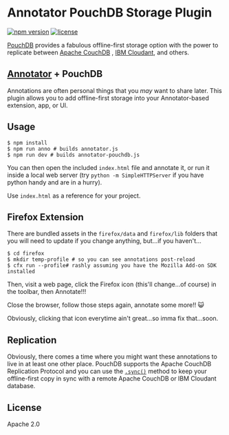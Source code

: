 # Annotator PouchDB Storage Plugin

[![npm version](https://img.shields.io/npm/v/annotator-pouchdb.svg)](https://www.npmjs.com/package/annotator-pouchdb)
[![license](https://img.shields.io/github/license/bigbluehat/annotator-pouchdb.svg)](http://www.apache.org/licenses/LICENSE-2.0)

[PouchDB](http://pouchdb.com/) provides a fabulous offline-first storage option
with the power to replicate between [Apache CouchDB](http://couchdb.apache.org)
, [IBM Cloudant](http://cloudant.com/), and others.

## [Annotator](http://annotatorjs.org/) + PouchDB

Annotations are often personal things that you *may* want to share later. This
plugin allows you to add offline-first storage into your Annotator-based
extension, app, or UI.

## Usage

```
$ npm install
$ npm run anno # builds annotator.js
$ npm run dev # builds annotator-pouchdb.js
```

You can then open the included `index.html` file and annotate it, or run it
inside a local web server (try `python -m SimpleHTTPServer` if you have python
handy and are in a hurry).

Use `index.html` as a reference for your project.

## Firefox Extension

There are bundled assets in the `firefox/data` and `firefox/lib` folders that
you will need to update if you change anything, but...if you haven't...

```
$ cd firefox
$ mkdir temp-profile # so you can see annotations post-reload
$ cfx run --profile# rashly assuming you have the Mozilla Add-on SDK installed
```

Then, visit a web page, click the Firefox icon (this'll change...of course) in
the toolbar, then Annotate!!!

Close the browser, follow those steps again, annotate some more!! :smiley_cat:

Obviously, clicking that icon everytime ain't great...so imma fix that...soon.

## Replication

Obviously, there comes a time where you might want these annotations to live
in at least one other place. PouchDB supports the Apache CouchDB Replication
Protocol and you can use the [`.sync()`](http://pouchdb.com/api.html#sync)
method to keep your offline-first copy in sync with a remote Apache CouchDB
or IBM Cloudant database.

## License
Apache 2.0
